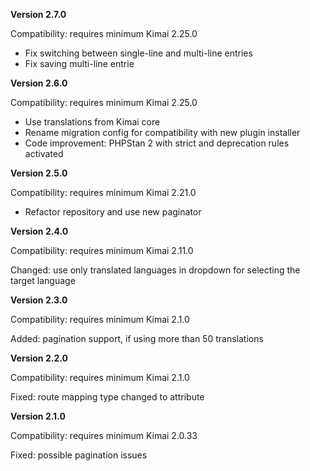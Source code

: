 **Version 2.7.0**

Compatibility: requires minimum Kimai 2.25.0

- Fix switching between single-line and multi-line entries
- Fix saving multi-line entrie

**Version 2.6.0**

Compatibility: requires minimum Kimai 2.25.0

- Use translations from Kimai core
- Rename migration config for compatibility with new plugin installer
- Code improvement: PHPStan 2 with strict and deprecation rules activated

**Version 2.5.0**

Compatibility: requires minimum Kimai 2.21.0

- Refactor repository and use new paginator

**Version 2.4.0**

Compatibility: requires minimum Kimai 2.11.0

Changed: use only translated languages in dropdown for selecting the target language

**Version 2.3.0**

Compatibility: requires minimum Kimai 2.1.0

Added: pagination support, if using more than 50 translations

**Version 2.2.0**

Compatibility: requires minimum Kimai 2.1.0

Fixed: route mapping type changed to attribute

**Version 2.1.0**

Compatibility: requires minimum Kimai 2.0.33

Fixed: possible pagination issues

